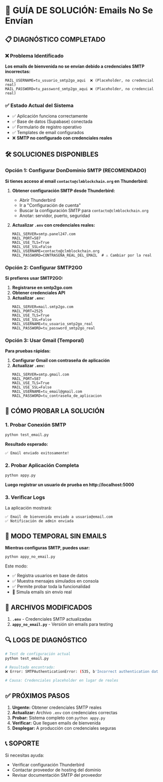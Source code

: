 # 🔧 GUÍA DE SOLUCIÓN: Emails No Se Envían

## 📋 DIAGNÓSTICO COMPLETADO

### ❌ Problema Identificado
**Los emails de bienvenida no se envían debido a credenciales SMTP incorrectas:**

```env
MAIL_USERNAME=tu_usuario_smtp2go_aqui  ❌ (Placeholder, no credencial real)
MAIL_PASSWORD=tu_password_smtp2go_aqui ❌ (Placeholder, no credencial real)
```

### ✅ Estado Actual del Sistema
- ✅ Aplicación funciona correctamente
- ✅ Base de datos (Supabase) conectada
- ✅ Formulario de registro operativo
- ✅ Templates de email configurados
- ❌ **SMTP no configurado con credenciales reales**

## 🛠️ SOLUCIONES DISPONIBLES

### Opción 1: Configurar DonDominio SMTP (RECOMENDADO)

**Si tienes acceso al email `contacto@clmblockchain.org` en Thunderbird:**

1. **Obtener configuración SMTP desde Thunderbird:**
   - Abrir Thunderbird
   - Ir a "Configuración de cuenta"
   - Buscar la configuración SMTP para `contacto@clmblockchain.org`
   - Anotar: servidor, puerto, seguridad

2. **Actualizar `.env` con credenciales reales:**
   ```env
   MAIL_SERVER=smtp.panel247.com
   MAIL_PORT=587
   MAIL_USE_TLS=True
   MAIL_USE_SSL=False
   MAIL_USERNAME=contacto@clmblockchain.org
   MAIL_PASSWORD=CONTRASEÑA_REAL_DEL_EMAIL  # ⚠️ Cambiar por la real
   ```

### Opción 2: Configurar SMTP2GO

**Si prefieres usar SMTP2GO:**

1. **Registrarse en smtp2go.com**
2. **Obtener credenciales API**
3. **Actualizar `.env`:**
   ```env
   MAIL_SERVER=mail.smtp2go.com
   MAIL_PORT=2525
   MAIL_USE_TLS=True
   MAIL_USE_SSL=False
   MAIL_USERNAME=tu_usuario_smtp2go_real
   MAIL_PASSWORD=tu_password_smtp2go_real
   ```

### Opción 3: Usar Gmail (Temporal)

**Para pruebas rápidas:**

1. **Configurar Gmail con contraseña de aplicación**
2. **Actualizar `.env`:**
   ```env
   MAIL_SERVER=smtp.gmail.com
   MAIL_PORT=587
   MAIL_USE_TLS=True
   MAIL_USE_SSL=False
   MAIL_USERNAME=tu_email@gmail.com
   MAIL_PASSWORD=tu_contraseña_de_aplicacion
   ```

## 🧪 CÓMO PROBAR LA SOLUCIÓN

### 1. Probar Conexión SMTP
```bash
python test_email.py
```

**Resultado esperado:**
```
✅ Email enviado exitosamente!
```

### 2. Probar Aplicación Completa
```bash
python appy.py
```

**Luego registrar un usuario de prueba en http://localhost:5000**

### 3. Verificar Logs
La aplicación mostrará:
```
✅ Email de bienvenida enviado a usuario@email.com
✅ Notificación de admin enviada
```

## 🚀 MODO TEMPORAL SIN EMAILS

**Mientras configuras SMTP, puedes usar:**
```bash
python appy_no_email.py
```

Este modo:
- ✅ Registra usuarios en base de datos
- ✅ Muestra mensajes simulados en consola
- ✅ Permite probar toda la funcionalidad
- 📧 Simula emails sin envío real

## 📝 ARCHIVOS MODIFICADOS

1. **`.env`** - Credenciales SMTP actualizadas
2. **`appy_no_email.py`** - Versión sin emails para testing

## 🔍 LOGS DE DIAGNÓSTICO

```bash
# Test de configuración actual
python test_email.py

# Resultado encontrado:
❌ Error: SMTPAuthenticationError: (535, b'Incorrect authentication data')

# Causa: Credenciales placeholder en lugar de reales
```

## ✅ PRÓXIMOS PASOS

1. **Urgente:** Obtener credenciales SMTP reales
2. **Actualizar:** Archivo `.env` con credenciales correctas  
3. **Probar:** Sistema completo con `python appy.py`
4. **Verificar:** Que lleguen emails de bienvenida
5. **Desplegar:** A producción con credenciales seguras

## 📞 SOPORTE

Si necesitas ayuda:
- Verificar configuración Thunderbird
- Contactar proveedor de hosting del dominio
- Revisar documentación SMTP del proveedor